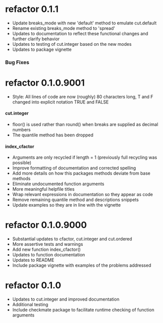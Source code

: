 # refactor 0.1.1

* Update breaks_mode with new 'default' method to emulate cut.default
* Rename existing breaks_mode method to 'spread'
* Updates to documentation to reflect these functional changes and further 
  clarify behavior
* Updates to testing of cut.integer based on the new modes
* Updates to package vignette

### Bug Fixes

# refactor 0.1.0.9001

* Style: All lines of code are now (roughly) 80 characters long, T and F changed 
  into explicit notation TRUE and FALSE
  
#### cut.integer

* floor() is used rather than round() when breaks are supplied as decimal 
  numbers
* The quantile method has been dropped

#### index_cfactor

* Arguments are only recycled if length = 1 (previously full recycling was 
  possible)
* Improve formatting of documentation and corrected spelling 
* Add more details on how this packages methods deviate from base methods
* Eliminate undocumented function arguments
* More meaningful helpfile titles
* Wrap relevant expressions in documentation so they appear as code
* Remove remaining quantile method and descriptions snippets
* Update examples so they are in line with the vignette

# refactor 0.1.0.9000

* Substantial updates to cfactor, cut.integer and cut.ordered
* More assertive tests and warnings
* Add new function index_cfactor()
* Updates to function documentation
* Updates to README
* Include package vignette with examples of the problems addressed

# refactor 0.1.0

* Updates to cut.integer and improved documentation
* Additional testing
* Include checkmate package to facilitate runtime checking of function 
  arguments